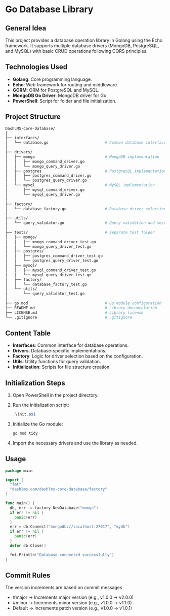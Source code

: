 # Go Database Library

## General Idea

This project provides a database operation library in Golang using the Echo framework. It supports multiple database drivers (MongoDB, PostgreSQL, and MySQL) with basic CRUD operations following CQRS principles.

## Technologies Used

- **Golang**: Core programming language.
- **Echo**: Web framework for routing and middleware.
- **GORM**: ORM for PostgreSQL and MySQL.
- **MongoDB Go Driver**: MongoDB driver for Go.
- **PowerShell**: Script for folder and file initialization.

## Project Structure

```sh
DashLMS-Core-Database/
│
├── interfaces/
│   └── database.go                         # Common database interface
│
├── drivers/
│   ├── mongo                               # MongoDB implementation
│   │   ├── mongo_command_driver.go     
│   │   └── mongo_query_driver.go      
│   ├── postgres                            # PostgreSQL implementation
│   │   ├── postgres_command_driver.go 
│   │   └── postgres_query_driver.go    
│   └── mysql                               # MySQL implementation
│       ├── mysql_command_driver.go 
│       └── mysql_query_driver.go        
│
├── factory/
│   └── database_factory.go                 # Database driver selection logic
│
├── utils/
│   └── query_validator.go                  # Query validation and security checks
│
├── tests/                                  # Separate test folder
│   ├── mongo/
│   │   ├── mongo_command_driver_test.go
│   │   └── mongo_query_driver_test.go
│   ├── postgres/
│   │   ├── postgres_command_driver_test.go
│   │   └── postgres_query_driver_test.go
│   ├── mysql/
│   │   ├── mysql_command_driver_test.go
│   │   └── mysql_query_driver_test.go
│   ├── factory/
│   │   └── database_factory_test.go
│   └── utils/
│       └── query_validator_test.go
│
├── go.mod                                  # Go module configuration
├── README.md                               # Library documentation
├── LICENSE.md                              # Library license
└── .gitignore                              # .gitignore
```

## Content Table

- **Interfaces**: Common interface for database operations.
- **Drivers**: Database-specific implementations.
- **Factory**: Logic for driver selection based on the configuration.
- **Utils**: Utility functions for query validation.
- **Initialization**: Scripts for file structure creation.

## Initialization Steps

1. Open PowerShell in the project directory.
2. Run the initialization script:

   ```powershell
   .\init.ps1
   ```

3. Initialize the Go module:

   ```sh
   go mod tidy
   ```

4. Import the necessary drivers and use the library as needed.

## Usage

```go
package main

import (
  "fmt"
  "dashlms.com/dashlms-core-database/factory"
)

func main() {
  db, err := factory.NewDatabase("mongo")
  if err != nil {
    panic(err)
  }
  err = db.Connect("mongodb://localhost:27017", "mydb")
  if err != nil {
    panic(err)
  }
  defer db.Close()

  fmt.Println("Database connected successfully")
}
```

## Commit Rules

The version increments are based on commit messages

- #major → Increments major version (e.g., v1.0.0 → v2.0.0)
- #minor → Increments minor version (e.g., v1.0.0 → v1.1.0)
- Default → Increments patch version (e.g., v1.0.0 → v1.0.1)
